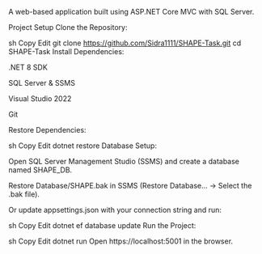 A web-based application built using ASP.NET Core MVC with SQL Server.

Project Setup
Clone the Repository:

sh
Copy
Edit
git clone https://github.com/Sidra1111/SHAPE-Task.git
cd SHAPE-Task
Install Dependencies:

.NET 8 SDK

SQL Server & SSMS

Visual Studio 2022

Git

Restore Dependencies:

sh
Copy
Edit
dotnet restore
Database Setup:

Open SQL Server Management Studio (SSMS) and create a database named SHAPE_DB.

Restore Database/SHAPE.bak in SSMS (Restore Database... → Select the .bak file).

Or update appsettings.json with your connection string and run:

sh
Copy
Edit
dotnet ef database update
Run the Project:

sh
Copy
Edit
dotnet run
Open https://localhost:5001 in the browser.
